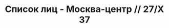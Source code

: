 ---
title: Список лиц - Москва-центр // 27/X 37
description: РГАСПИ, ф.17, т.4, оп.171, дело 412, лист 88
images:
- /disk/pictures/v04/17-171-412-088.jpg
- /disk/pictures/v04/17-171-412-089.jpg
---